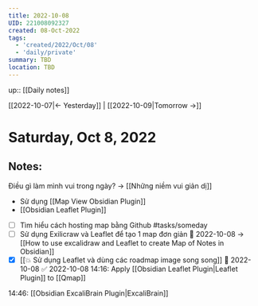 ```yaml
---
title: 2022-10-08
UID: 221008092327
created: 08-Oct-2022
tags:
  - 'created/2022/Oct/08'
  - 'daily/private'
summary: TBD
location: TBD
---
```

up:: [[Daily notes]]

[[2022-10-07|<- Yesterday]] | [[2022-10-09|Tomorrow ->]]
# Saturday, Oct 8, 2022

## Notes:

Điều gì làm mình vui trong ngày? -> [[Những niềm vui giản dị]]


- Sử dụng [[Map View Obsidian Plugin]]
- [[Obsidian Leaflet Plugin]]
- [ ] Tìm hiểu cách hosting map bằng Github #tasks/someday 
- [ ] Sử dụng Exilicraw và Leaflet để tạo 1 map đơn giản 🛫 2022-10-08 -> [[How to use excalidraw and Leaflet to create Map of Notes in Obsidian]]
- [x] [[💥 Sử dụng Leaflet và dùng các roadmap image song song]] 🛫 2022-10-08 ✅ 2022-10-08
14:16: Apply [[Obsidian Leaflet Plugin|Leaflet Plugin]] to [[Qmap]]

14:46: [[Obsidian ExcaliBrain Plugin|ExcaliBrain]]
